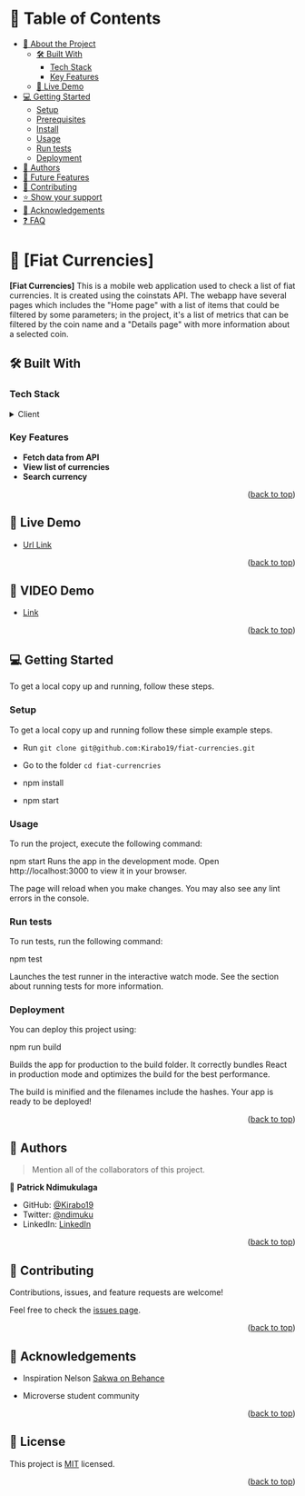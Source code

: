<a name="readme-top"></a>

<!-- TABLE OF CONTENTS -->

# 📗 Table of Contents

- [📖 About the Project](#about-project)
  - [🛠 Built With](#built-with)
    - [Tech Stack](#tech-stack)
    - [Key Features](#key-features)
  - [🚀 Live Demo](#live-demo)
- [💻 Getting Started](#getting-started)
  - [Setup](#setup)
  - [Prerequisites](#prerequisites)
  - [Install](#install)
  - [Usage](#usage)
  - [Run tests](#run-tests)
  - [Deployment](#triangular_flag_on_post-deployment)
- [👥 Authors](#authors)
- [🔭 Future Features](#future-features)
- [🤝 Contributing](#contributing)
- [⭐️ Show your support](#support)
- [🙏 Acknowledgements](#acknowledgements)
- [❓ FAQ](#faq)

<!-- PROJECT DESCRIPTION -->

# 📖 [Fiat Currencies] <a name="about-project"></a>

> 
**[Fiat Currencies]** This is a mobile web application used to check a list of fiat currencies. It is created using the coinstats API. The webapp have several pages which includes the "Home page" with a list of items that could be filtered by some parameters; in the project, it's a list of metrics that can be filtered by the coin name and a "Details page" with more information about a selected coin.

## 🛠 Built With <a name="built-with"></a>

### Tech Stack <a name="tech-stack"></a>

> 
<details>
  <summary>Client</summary>
  <ul>
    <li><a href="https://reactjs.org/">React.js</a></li>
    <li><a href="">HTML</a></li>
    <li><a href="">CSS</a></li>
    <li><a href="">JavaScript</a></li>
    <li><a href="">Redux</a></li>
  </ul>
</details>

<!-- Features -->

### Key Features <a name="key-features"></a>

> 
- **Fetch data from API**
- **View list of currencies**
- **Search currency**
<!-- - **[key_feature_3]** -->

<p align="right">(<a href="#readme-top">back to top</a>)</p>

<!-- LIVE DEMO -->

## 🚀 Live Demo <a name="live-demo"></a>

> 
- [Url Link](https://kirabo19.github.io/fiat-currencies/)

<p align="right">(<a href="#readme-top">back to top</a>)</p>

<!-- VIDEO LINK -->

## 🚀 VIDEO Demo <a name="VIDEO-demo"></a>

> 
- [Link](https://www.loom.com/share/ab7879a5cd1f4b6b880862ed36f3c891)

<p align="right">(<a href="#readme-top">back to top</a>)</p>

<!-- GETTING STARTED -->

## 💻 Getting Started <a name="getting-started"></a>

> 
To get a local copy up and running, follow these steps.

### Setup

To get a local copy up and running follow these simple example steps.

- Run `git clone git@github.com:Kirabo19/fiat-currencies.git`

- Go to the folder `cd fiat-currencries`

- npm install

- npm start

### Usage

To run the project, execute the following command:

npm start
Runs the app in the development mode.
Open http://localhost:3000 to view it in your browser.

The page will reload when you make changes.
You may also see any lint errors in the console.

### Run tests

To run tests, run the following command:

npm test

Launches the test runner in the interactive watch mode.
See the section about running tests for more information.


### Deployment

You can deploy this project using:

npm run build

Builds the app for production to the build folder.
It correctly bundles React in production mode and optimizes the build for the best performance.

The build is minified and the filenames include the hashes.
Your app is ready to be deployed!


<p align="right">(<a href="#readme-top">back to top</a>)</p>

<!-- AUTHORS -->

## 👥 Authors <a name="authors"></a>

> Mention all of the collaborators of this project.

👤 **Patrick Ndimukulaga**

- GitHub: [@Kirabo19](https://github.com/Kirabo19)
- Twitter: [@ndimuku](https://twitter.com/ndimuku)
- LinkedIn: [LinkedIn](https://www.linkedin.com/in/patrick-ndimukulaga-a6910a50/)



<p align="right">(<a href="#readme-top">back to top</a>)</p>


<!-- CONTRIBUTING -->

## 🤝 Contributing <a name="contributing"></a>

Contributions, issues, and feature requests are welcome!

Feel free to check the [issues page](../../issues/).

<p align="right">(<a href="#readme-top">back to top</a>)</p>


<!-- Aknowledgement -->

## 🙏 Acknowledgements <a name="acknowledgement"></a>

- Inspiration Nelson [Sakwa on Behance](https://www.behance.net/sakwadesignstudio)

- Microverse student community

<p align="right">(<a href="#readme-top">back to top</a>)</p>


<!-- LICENSE -->
## 📝 License <a name="license"></a>

This project is [MIT](./MIT.md) licensed.

<p align="right">(<a href="#readme-top">back to top</a>)</p>
